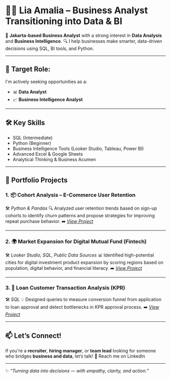 # 👩‍💻 Lia Amalia – Business Analyst Transitioning into Data & BI

🎯 **Jakarta-based Business Analyst** with a strong interest in **Data Analysis** and **Business Intelligence**.
🔍 I help businesses make smarter, data-driven decisions using SQL, BI tools, and Python.

---

## 🚀 Target Role:

I'm actively seeking opportunities as a:

* 📊 **Data Analyst**
* 📈 **Business Intelligence Analyst**

---

## 🛠️ Key Skills

* SQL (Intermediate)
* Python (Beginner)
* Business Intelligence Tools (Looker Studio, Tableau, Power BI)
* Advanced Excel & Google Sheets
* Analytical Thinking & Business Acumen

---

## 📂 Portfolio Projects

### 1. 📦 **Cohort Analysis – E-Commerce User Retention**

🛠️ *Python & Pandas*
🔍 Analyzed user retention trends based on sign-up cohorts to identify churn patterns and propose strategies for improving repeat purchase behavior.
➡️ *[View Project](project/01.Cohort_Analysis_E-Commerce)*

---

### 2. 🌍 **Market Expansion for Digital Mutual Fund (Fintech)**

🛠️ *Looker Studio, SQL, Public Data Sources*
📊 Identified high-potential cities for digital investment product expansion by scoring regions based on population, digital behavior, and financial literacy.
➡️ *[View Project](#)*

---

### 3. 🏦 **Loan Customer Transaction Analysis (KPR)**

🛠️ *SQL*
💡 Designed queries to measure conversion funnel from application to loan approval and detect bottlenecks in KPR approval process.
➡️ *[View Project](#)*

---

## 📫 Let’s Connect!

If you're a **recruiter**, **hiring manager**, or **team lead** looking for someone who bridges **business and data**, let’s talk!
📧 Reach me on LinkedIn

---

✨ *“Turning data into decisions — with empathy, clarity, and action.”*
